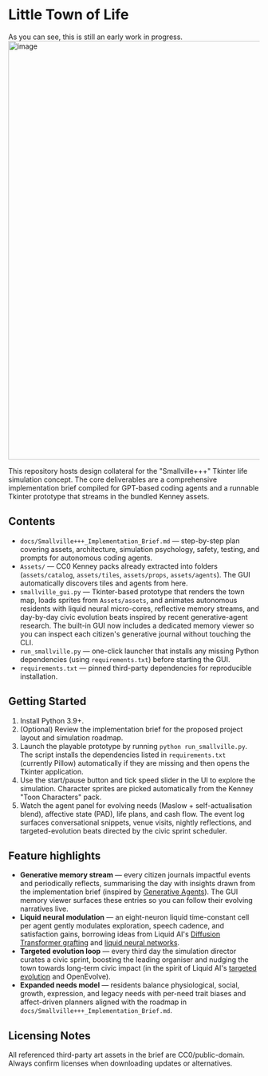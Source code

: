 # Little Town of Life

As you can see, this is still an early work in progress.  
<img width="1246" height="840" alt="image" src="https://github.com/user-attachments/assets/a2e20f49-7604-44a0-9f75-398097f627f3" />


This repository hosts design collateral for the "Smallville+++" Tkinter life simulation concept. The core deliverables are a comprehensive implementation brief compiled for GPT-based coding agents and a runnable Tkinter prototype that streams in the bundled Kenney assets.

## Contents

- `docs/Smallville+++_Implementation_Brief.md` — step-by-step plan covering assets, architecture, simulation psychology, safety, testing, and prompts for autonomous coding agents.
- `Assets/` — CC0 Kenney packs already extracted into folders (`assets/catalog`, `assets/tiles`, `assets/props`, `assets/agents`). The GUI automatically discovers tiles and agents from here.
- `smallville_gui.py` — Tkinter-based prototype that renders the town map, loads sprites from `Assets/assets`, and animates autonomous residents with liquid neural micro-cores, reflective memory streams, and day-by-day civic evolution beats inspired by recent generative-agent research. The built-in GUI now includes a dedicated memory viewer so you can inspect each citizen's generative journal without touching the CLI.
- `run_smallville.py` — one-click launcher that installs any missing Python dependencies (using `requirements.txt`) before starting the GUI.
- `requirements.txt` — pinned third-party dependencies for reproducible installation.

## Getting Started

1. Install Python 3.9+.
2. (Optional) Review the implementation brief for the proposed project layout and simulation roadmap.
3. Launch the playable prototype by running `python run_smallville.py`. The script installs the dependencies listed in `requirements.txt` (currently Pillow) automatically if they are missing and then opens the Tkinter application.
4. Use the start/pause button and tick speed slider in the UI to explore the simulation. Character sprites are picked automatically from the Kenney "Toon Characters" pack.
5. Watch the agent panel for evolving needs (Maslow + self-actualisation blend), affective state (PAD), life plans, and cash flow. The event log surfaces conversational snippets, venue visits, nightly reflections, and targeted-evolution beats directed by the civic sprint scheduler.

## Feature highlights

- **Generative memory stream** — every citizen journals impactful events and periodically reflects, summarising the day with insights drawn from the implementation brief (inspired by [Generative Agents](https://github.com/joonspk-research/generative_agents)). The GUI memory viewer surfaces these entries so you can follow their evolving narratives live.
- **Liquid neural modulation** — an eight-neuron liquid time-constant cell per agent gently modulates exploration, speech cadence, and satisfaction gains, borrowing ideas from Liquid AI's [Diffusion Transformer grafting](https://www.liquid.ai/research/exploring-diffusion-transformer-designs-via-grafting) and [liquid neural networks](https://www.liquid.ai/research/convolutional-multi-hybrids-for-edge-devices).
- **Targeted evolution loop** — every third day the simulation director curates a civic sprint, boosting the leading organiser and nudging the town towards long-term civic impact (in the spirit of Liquid AI's [targeted evolution](https://www.liquid.ai/research/automated-architecture-synthesis-via-targeted-evolution) and OpenEvolve).
- **Expanded needs model** — residents balance physiological, social, growth, expression, and legacy needs with per-need trait biases and affect-driven planners aligned with the roadmap in `docs/Smallville+++_Implementation_Brief.md`.

## Licensing Notes

All referenced third-party art assets in the brief are CC0/public-domain. Always confirm licenses when downloading updates or alternatives.

